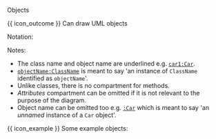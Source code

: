 <span id="title">Objects</span>

<span id="prereqs"></span>

<span id="outcomes">{{ icon_outcome }} Can draw UML objects</span>

<div id="body">

Notation:

<pic src="{{baseUrl}}/uml/objectDiagrams/objects/images/notation.png" height="85" />
<p/>

Notes:
 * The class name and object name are underlined e.g. <u>`car1:Car`</u>.
 * <u>`objectName:ClassName`</u> is meant to say 'an instance of `ClassName` identified as `objectName`'.
 * Unlike classes, there is no compartment for methods.
 * _Attributes_ compartment can be omitted if it is not relevant to the purpose of the diagram.
 * Object name can be omitted too e.g. <u>`:Car`</u> which is meant to say 'an _unnamed_ instance of a `Car` object'.

<box>

{{ icon_example }} Some example objects:

<pic src="{{baseUrl}}/uml/objectDiagrams/objects/images/professorStudent.png" height="65" />
<p/>

</box>

</div>

<div id="extras">
<include src="exercisesPanel.md" boilerplate/>
</div>

